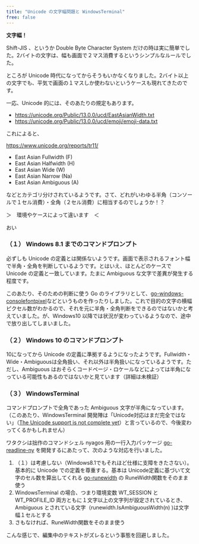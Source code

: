 ```yaml
---
title: "Unicode の文字幅問題と WindowsTerminal"
free: false
---
```


**文字幅！**

Shift-JIS 、というか Double Byte Character System だけの時は実に簡単でした。2バイトの文字は、幅も画面で２マス消費するというシンプルなルールでした。

ところが Unicode 時代になってからそうもいかなくなりました。2バイト以上の文字でも、平気で画面の１マスしか使わないというケースも現れてきたのです。

一応、Unicode 的には、そのあたりの規定もあります。

- https://unicode.org/Public/13.0.0/ucd/EastAsianWidth.txt
- https://unicode.org/Public/13.0.0/ucd/emoji/emoji-data.txt

これによると、

https://www.unicode.org/reports/tr11/

* East Asian Fullwidth (F)
* East Asian Halfwidth (H)
* East Asian Wide (W)
* East Asian Narrow (Na)
* East Asian Ambiguous (A)

などとカテゴリ分けされているようです。さて、どれがいわゆる半角（コンソールで１セル消費）・全角（２セル消費）に相当するのでしょうか！？

＞　環境やケースによって違います　＜

おい

### （１） Windows 8.1 までのコマンドプロンプト

必ずしも Unicode の定義とは関係ないようです。画面で表示されるフォント幅で半角・全角を判断しているようです。とはいえ、ほとんどのケースで Unicode の定義と一致しています。たまに Ambiguous な文字で差異が発生する程度です。

このあたり、そのための判断に使う Go のライブラリとして、[go-windows-consolefontpixel](https://github.com/zetamatta/go-windows-consolefontpixel)などというものを作ったりしました。これで目的の文字の横幅ピクセル数がわかるので、それを元に半角・全角判断をできるのではないかと考えていました。が、Windows10 以降では状況が変わっているようなので、途中で放り出してしまいました。

### （２） Windows 10 のコマンドプロンプト

10になってから Unicode の定義に準拠するようになったようです。Fullwidth・Wide・Ambiguousは全角扱い、それ以外は半角扱いになっているようです。ただし、Ambiguous はおそらくコードページ・ロケールなどによっては半角になっている可能性もあるのではないかと見ています（詳細は未検証）

### （３） WindowsTerminal

コマンドプロンプトで全角であった Ambiguous 文字が半角になっています。
（このあたり、WindowsTerminal 開発陣は「Unicode対応はまだ完全ではない」（[The Unicode support is not complete yet](https://github.com/microsoft/terminal/issues/8731#issuecomment-757533383)）と言っているので、今後変わってくるかもしれません）

ワタクシは拙作のコマンドシェル nyagos 用の一行入力パッケージ [go-readline-ny](https://github.com/zetamatta/go-readline-ny) を開発するにあたって、次のような対応を行いました。

1. （１）は考慮しない（Windows8.1でもそれほど仕様に支障をきたさない）。基本的に Unicode での定義を尊重する。基本は Unicode定義に基づいて文字のセル数を算出してくれる [go-runewidth](https://github.com/mattn/go-runewidth) の RuneWidth関数をそのまま使う
2.  WindowsTerminal の場合、つまり環境変数 WT_SESSION と WT_PROFILE_ID 両方ともに１文字以上の文字列が設定されているとき、Ambiguous とされている文字（runewidth.IsAmbiguousWidth(n) )は文字幅１セルとする
3.  さもなければ、RuneWidth関数をそのまま使う

こんな感じで、編集中のテキストがズレるという事態を回避しました。